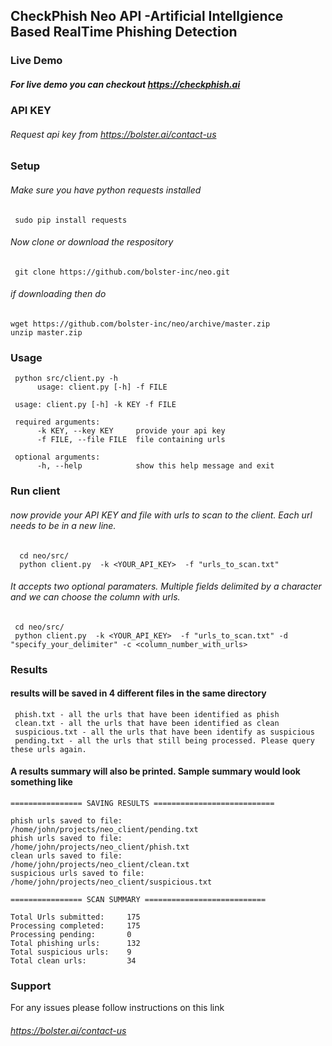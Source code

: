 ## CheckPhish Neo API -Artificial Intellgience Based RealTime Phishing Detection

### Live Demo

##### For live demo you can checkout https://checkphish.ai

### API KEY

###### Request api key from https://bolster.ai/contact-us

### Setup

###### Make sure you have python requests installed

     sudo pip install requests

###### Now clone or download the respository

     git clone https://github.com/bolster-inc/neo.git

###### if downloading then do

    wget https://github.com/bolster-inc/neo/archive/master.zip
    unzip master.zip

### Usage

     python src/client.py -h
          usage: client.py [-h] -f FILE

     usage: client.py [-h] -k KEY -f FILE

     required arguments:
          -k KEY, --key KEY     provide your api key
          -f FILE, --file FILE  file containing urls

     optional arguments:
          -h, --help            show this help message and exit

### Run client

###### now provide your API KEY and file with urls to scan to the client. Each url needs to be in a new line.

      cd neo/src/
      python client.py  -k <YOUR_API_KEY>  -f "urls_to_scan.txt"

###### It accepts two optional paramaters. Multiple fields delimited by a character and we can choose the column with urls.

     cd neo/src/
     python client.py  -k <YOUR_API_KEY>  -f "urls_to_scan.txt" -d "specify_your_delimiter" -c <column_number_with_urls>

### Results

#### results will be saved in 4 different files in the same directory

     phish.txt - all the urls that have been identified as phish
     clean.txt - all the urls that have been identified as clean
     suspicious.txt - all the urls that have been identify as suspicious
     pending.txt - all the urls that still being processed. Please query these urls again.

#### A results summary will also be printed. Sample summary would look something like

    ================ SAVING RESULTS ===========================

    phish urls saved to file:       /home/john/projects/neo_client/pending.txt
    phish urls saved to file:       /home/john/projects/neo_client/phish.txt
    clean urls saved to file:       /home/john/projects/neo_client/clean.txt
    suspicious urls saved to file:  /home/john/projects/neo_client/suspicious.txt

    ================ SCAN SUMMARY ===========================

    Total Urls submitted:     175
    Processing completed:     175
    Processing pending:       0
    Total phishing urls:      132
    Total suspicious urls:    9
    Total clean urls:         34

### Support

For any issues please follow instructions on this link

###### https://bolster.ai/contact-us
